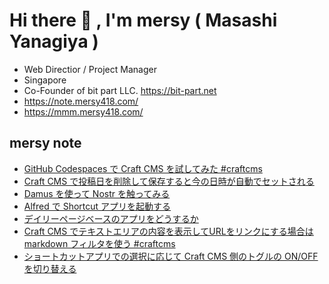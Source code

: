 # Hi there 👋 , I'm mersy ( Masashi Yanagiya )

- Web Directior / Project Manager
- Singapore
- Co-Founder of bit part LLC. https://bit-part.net
- https://note.mersy418.com/
- https://mmm.mersy418.com/

## mersy note
<!-- BLOG-POST-LIST:START -->
- [GitHub Codespaces で Craft CMS を試してみた #craftcms](https://note.mersy418.com/article/github-codespaces-craftcms?utm_source=feed)
- [Craft CMS で投稿日を削除して保存すると今の日時が自動でセットされる](https://note.mersy418.com/article/craftcms-set-postdate-current-time?utm_source=feed)
- [Damus を使って Nostr を触ってみる](https://note.mersy418.com/article/nostr-damus-app?utm_source=feed)
- [Alfred で Shortcut アプリを起動する](https://note.mersy418.com/article/alfred-gallery-workflows-shortcuts?utm_source=feed)
- [デイリーページベースのアプリをどうするか](https://note.mersy418.com/article/dailypage-app?utm_source=feed)
- [Craft CMS でテキストエリアの内容を表示してURLをリンクにする場合は markdown フィルタを使う #craftcms](https://note.mersy418.com/article/craftcms-link-to-url-by-markdown-filter?utm_source=feed)
- [ショートカットアプリでの選択に応じて Craft CMS 側のトグルの ON/OFF を切り替える](https://note.mersy418.com/article/shortcutapp-craftcms-mutation-lightswtich?utm_source=feed)
<!-- BLOG-POST-LIST:END -->
